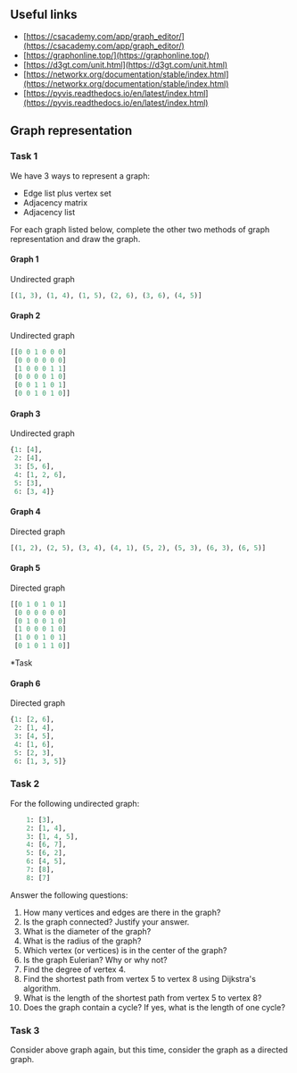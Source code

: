 ## Useful links

* [https://csacademy.com/app/graph_editor/](https://csacademy.com/app/graph_editor/)
* [https://graphonline.top/](https://graphonline.top/)
* [https://d3gt.com/unit.html](https://d3gt.com/unit.html)
* [https://networkx.org/documentation/stable/index.html](https://networkx.org/documentation/stable/index.html)
* [https://pyvis.readthedocs.io/en/latest/index.html](https://pyvis.readthedocs.io/en/latest/index.html)
 

## Graph representation

### Task 1

We have 3 ways to represent a graph:

- Edge list plus vertex set
- Adjacency matrix
- Adjacency list

For each graph listed below, complete the other two methods of graph representation and draw the graph.

#### Graph 1

Undirected graph

```python
[(1, 3), (1, 4), (1, 5), (2, 6), (3, 6), (4, 5)]
```

#### Graph 2

Undirected graph


```python
[[0 0 1 0 0 0]
 [0 0 0 0 0 0]
 [1 0 0 0 1 1]
 [0 0 0 0 1 0]
 [0 0 1 1 0 1]
 [0 0 1 0 1 0]]
```

#### Graph 3

Undirected graph

```python
{1: [4],
 2: [4], 
 3: [5, 6], 
 4: [1, 2, 6], 
 5: [3], 
 6: [3, 4]}
```

#### Graph 4

Directed graph

```python
[(1, 2), (2, 5), (3, 4), (4, 1), (5, 2), (5, 3), (6, 3), (6, 5)]
```

#### Graph 5

Directed graph

```python
[[0 1 0 1 0 1]
 [0 0 0 0 0 0]
 [0 1 0 0 1 0]
 [1 0 0 0 1 0]
 [1 0 0 1 0 1]
 [0 1 0 1 1 0]]
```
*Task
#### Graph 6

Directed graph

```python
{1: [2, 6], 
 2: [1, 4], 
 3: [4, 5], 
 4: [1, 6], 
 5: [2, 3], 
 6: [1, 3, 5]}
```

### Task 2  

For the following undirected graph:


```python
    1: [3],
    2: [1, 4],
    3: [1, 4, 5],
    4: [6, 7],
    5: [6, 2],
    6: [4, 5],
    7: [8],
    8: [7]
```

Answer the following questions:

1. How many vertices and edges are there in the graph?
2. Is the graph connected? Justify your answer.
3. What is the diameter of the graph?
4. What is the radius of the graph?
5. Which vertex (or vertices) is in the center of the graph?
6. Is the graph Eulerian? Why or why not?
7. Find the degree of vertex 4.
8. Find the shortest path from vertex 5 to vertex 8 using Dijkstra's algorithm.
9. What is the length of the shortest path from vertex 5 to vertex 8?
10. Does the graph contain a cycle? If yes, what is the length of one cycle?


### Task 3

Consider above graph again, but this time, consider the graph as a directed graph.
